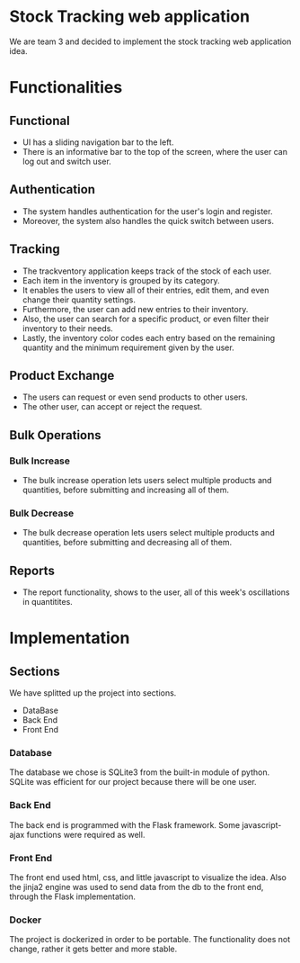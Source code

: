 # Stock Tracking web application

We are team 3 and decided to implement the stock tracking web application idea.

# Functionalities

## Functional
- UI has a sliding navigation bar to the left.
- There is an informative bar to the top of the screen, where the user can log out and switch user.

## Authentication
- The system handles authentication for the user's login and register.
- Moreover, the system also handles the quick switch between users.

## Tracking
- The trackventory application keeps track of the stock of each user.
- Each item in the inventory is grouped by its category.
- It enables the users to view all of their entries, edit them, and even change their quantity settings.
- Furthermore, the user can add new entries to their inventory.
- Also, the user can search for a specific product, or even filter their inventory to their needs.
- Lastly, the inventory color codes each entry based on the remaining quantity and the minimum requirement given by the user.

## Product Exchange
- The users can request or even send products to other users.
- The other user, can accept or reject the request.

## Bulk Operations
### Bulk Increase
- The bulk increase operation lets users select multiple products and quantities, before submitting and increasing all of them.
### Bulk Decrease
- The bulk decrease operation lets users select multiple products and quantities, before submitting and decreasing all of them.

## Reports
- The report functionality, shows to the user, all of this week's oscillations in quantitites.

# Implementation
## Sections
We have splitted up the project into sections.
- DataBase
- Back End
- Front End

### Database
The database we chose is SQLite3 from the built-in module of python. SQLite was efficient for our project because there will be one user.

### Back End
The back end is programmed with the Flask framework. Some javascript-ajax functions were required as well.

### Front End
The front end used html, css, and little javascript to visualize the idea. Also the jinja2 engine was used to send data from the db to the front end, through the Flask implementation.

### Docker
The project is dockerized in order to be portable. The functionality does not change, rather it gets better and more stable.
